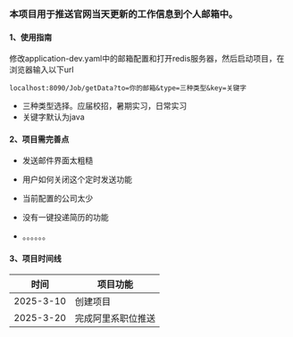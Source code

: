 ### 本项目用于推送官网当天更新的工作信息到个人邮箱中。

#### 1、使用指南

修改application-dev.yaml中的邮箱配置和打开redis服务器，然后启动项目，在浏览器输入以下url

```
localhost:8090/Job/getData?to=你的邮箱&type=三种类型&key=关键字
```

- 三种类型选择。应届校招，暑期实习，日常实习
- 关键字默认为java

#### 2、项目需完善点

- 发送邮件界面太粗糙

- 用户如何关闭这个定时发送功能 

- 当前配置的公司太少

- 没有一键投递简历的功能

- 。。。。。。

  

#### 3、项目时间线

| 时间      | 项目功能           |
| --------- | ------------------ |
| 2025-3-10 | 创建项目           |
| 2025-3-20 | 完成阿里系职位推送 |
